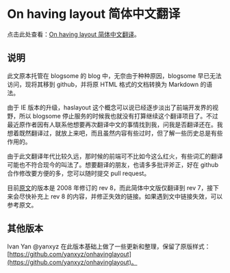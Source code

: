 # On having layout 简体中文翻译

点击此处查看：[On having layout 简体中文翻译](on-having-layout-zh-CN.md)。

## 说明

此文原本托管在 blogsome 的 blog 中，无奈由于种种原因，blogsome 早已无法访问，现将其移到 github，并将原 HTML 格式的文档转换为 Markdown 的语法。

由于 IE 版本的升级，haslayout 这个概念可以说已经逐步淡出了前端开发界的视野，所以 blogsome 停止服务的时候我也就没有打算继续这个翻译项目了。不过最近原作者因有人联系他想要再次翻译中文的事情找到我，问我是否翻译还在。我想着既然翻译过，就放上来吧，而且虽然内容有些过时，但了解一些历史总是有些作用的。

由于此文翻译年代比较久远，那时候的前端可不比如今这么红火，有些词汇的翻译可能也不符合现今的叫法了。想要翻译的朋友，也请多多批评斧正，好在 github 合作修改要方便的多，您可以随时提交 pull request。

目前[原文](http://www.satzansatz.de/cssd/onhavinglayout.html)的版本是 2008 年修订的 rev 8，而此简体中文版仅翻译到 rev 7，接下来会尽快补充上 rev 8 的内容，并修正失效的链接。如果遇到文中链接失效，可以参考原文。

## 其他版本

Ivan Yan @yanxyz 在此版本基础上做了一些更新和整理，保留了原版样式：[https://github.com/yanxyz/onhavinglayout](https://github.com/yanxyz/onhavinglayout)。




